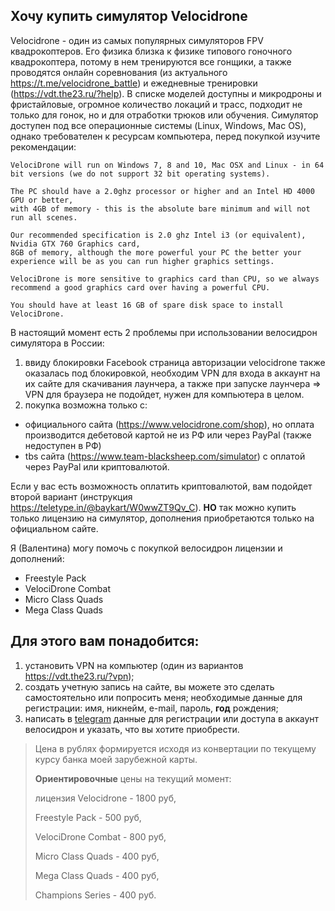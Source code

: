 ## Хочу купить симулятор Velocidrone

Velocidrone - один из самых популярных симуляторов FPV квадрокоптеров. Его физика близка к физике типового гоночного квадрокоптера, потому в нем тренируются все гонщики, а также проводятся онлайн соревнования (из актуального https://t.me/velocidrone_battle) и ежедневные тренировки (https://vdt.the23.ru/?help). В списке моделей доступны и микродроны и фристайловые, огромное количество локаций и трасс, подходит не только для гонок, но и для отработки трюков или обучения. Симулятор доступен под все операционные системы (Linux, Windows, Mac OS), однако требователен к ресурсам компьютера, перед покупкой изучите рекомендации:

```
VelociDrone will run on Windows 7, 8 and 10, Mac OSX and Linux - in 64 bit versions (we do not support 32 bit operating systems).

The PC should have a 2.0ghz processor or higher and an Intel HD 4000 GPU or better,
with 4GB of memory - this is the absolute bare minimum and will not run all scenes.

Our recommended specification is 2.0 ghz Intel i3 (or equivalent), Nvidia GTX 760 Graphics card,
8GB of memory, although the more powerful your PC the better your experience will be as you can run higher graphics settings.

VelociDrone is more sensitive to graphics card than CPU, so we always recommend a good graphics card over having a powerful CPU.

You should have at least 16 GB of spare disk space to install VelociDrone.
```

В настоящий момент есть 2 проблемы при использовании велосидрон симулятора в России:

1. ввиду блокировки Facebook страница авторизации velocidrone также оказалась под блокировкой, необходим VPN для входа в аккаунт на их сайте для скачивания лаунчера, а также при запуске лаунчера => VPN для браузера не подойдет, нужен для компьютера в целом.
2. покупка возможна только с:

- официального сайта (https://www.velocidrone.com/shop), но оплата производится дебетовой картой не из РФ или через PayPal (также недоступен в РФ)
- tbs сайта (https://www.team-blacksheep.com/simulator) с оплатой через PayPal или криптовалютой.

Если у вас есть возможность оплатить криптовалютой, вам подойдет второй вариант (инструкция https://teletype.in/@baykart/W0wwZT9Qv_C). **НО** так можно купить только лицензию на симулятор, дополнения приобретаются только на официальном сайте.

Я (Валентина) могу помочь с покупкой велосидрон лицензии и дополнений:

- Freestyle Pack
- VelociDrone Combat
- Micro Class Quads
- Mega Class Quads

## Для этого вам понадобится:

1. установить VPN на компьютер (один из вариантов https://vdt.the23.ru/?vpn);
2. создать учетную запись на сайте, вы можете это сделать самостоятельно или попросить меня; необходимые данные для регистрации: имя, никнейм, e-mail, пароль, **год** рождения;
3. написать в [telegram](https://t.me/ValentinaPetrenko) данные для регистрации или доступа в аккаунт велосидрон и указать, что вы хотите приобрести.

> Цена в рублях формируется исходя из конвертации по текущему курсу банка моей зарубежной карты.
>
> **Ориентировочные** цены на текущий момент:
>
> лицензия Velocidrone - 1800 руб,
>
> Freestyle Pack - 500 руб,
>
> VelociDrone Combat - 800 руб,
>
> Micro Class Quads - 400 руб,
>
> Mega Class Quads - 400 руб,
>
> Champions Series - 400 руб.

